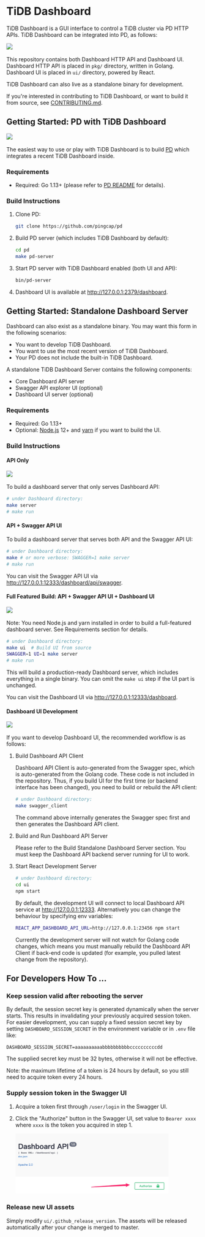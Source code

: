 # TiDB Dashboard

TiDB Dashboard is a GUI interface to control a TiDB cluster via PD HTTP APIs. TiDB Dashboard can be integrated into PD, as follows:

![](etc/arch_overview.svg)

This repository contains both Dashboard HTTP API and Dashboard UI. Dashboard HTTP API is placed in `pkg/` directory, written in Golang. Dashboard UI is placed in `ui/` directory, powered by React.

TiDB Dashboard can also live as a standalone binary for development.

If you're interested in contributing to TiDB Dashboard, or want to build it from source, see [CONTRIBUTING.md](./CONTRIBUTING.md).

## Getting Started: PD with TiDB Dashboard

![](etc/arch_pd_integration.svg)

The easiest way to use or play with TiDB Dashboard is to build [PD](https://github.com/pingcap/pd)
which integrates a recent TiDB Dashboard inside.

### Requirements

- Required: Go 1.13+ (please refer to [PD README](https://github.com/pingcap/pd) for details).

### Build Instructions

1. Clone PD:

   ```sh
   git clone https://github.com/pingcap/pd
   ```

2. Build PD server (which includes TiDB Dashboard by default):

   ```sh
   cd pd
   make pd-server
   ```

3. Start PD server with TiDB Dashboard enabled (both UI and API):

   ```sh
   bin/pd-server
   ```

4. Dashboard UI is available at http://127.0.0.1:2379/dashboard.

## Getting Started: Standalone Dashboard Server

Dashboard can also exist as a standalone binary. You may want this form in the following scenarios:

- You want to develop TiDB Dashboard.
- You want to use the most recent version of TiDB Dashboard.
- Your PD does not include the built-in TiDB Dashboard.

A standalone TiDB Dashboard Server contains the following components:

- Core Dashboard API server
- Swagger API explorer UI (optional)
- Dashboard UI server (optional)

### Requirements

- Required: Go 1.13+
- Optional: [Node.js](https://nodejs.org/) 12+ and [yarn](https://yarnpkg.com/) if you want to build
  the UI.

### Build Instructions

#### API Only

![](etc/arch_dashboard_api_only.svg)

To build a dashboard server that only serves Dashboard API:

```sh
# under Dashboard directory:
make server
# make run
```

#### API + Swagger API UI

To build a dashboard server that serves both API and the Swagger API UI:

```sh
# under Dashboard directory:
make # or more verbose: SWAGGER=1 make server
# make run
```

You can visit the Swagger API UI via http://127.0.0.1:12333/dashboard/api/swagger.

#### Full Featured Build: API + Swagger API UI + Dashboard UI

![](etc/arch_dashboard_standalone.svg)

Note: You need Node.js and yarn installed in order to build a full-featured dashboard server. See
Requirements section for details.

```sh
# under Dashboard directory:
make ui  # Build UI from source
SWAGGER=1 UI=1 make server
# make run
```

This will build a production-ready Dashboard server, which includes everything in a single binary.
You can omit the `make ui` step if the UI part is unchanged.

You can visit the Dashboard UI via http://127.0.0.1:12333/dashboard.

#### Dashboard UI Development

![](etc/arch_dashboard_ui_server.svg)

If you want to develop Dashboard UI, the recommended workflow is as follows:

1. Build Dashboard API Client

   Dashboard API Client is auto-generated from the Swagger spec, which is auto-generated from
   the Golang code. These code is not included in the repository. Thus, if you build UI for the
   first time (or backend interface has been changed), you need to build or rebuild the API client:

   ```bash
   # under Dashboard directory:
   make swagger_client
   ```

   The command above internally generates the Swagger spec first and then generates the Dashboard
   API client.

2. Build and Run Dashboard API Server

   Please refer to the Build Standalone Dashboard Server section. You must keep the Dashboard API
   backend server running for UI to work.

3. Start React Development Server

   ```sh
   # under Dashboard directory:
   cd ui
   npm start
   ```

   By default, the development UI will connect to local Dashboard API service at
   http://127.0.0.1:12333. Alternatively you can change the behaviour by specifying env variables:

   ```sh
   REACT_APP_DASHBOARD_API_URL=http://127.0.0.1:23456 npm start
   ```

   Currently the development server will not watch for Golang code changes, which means you must
   manually rebuild the Dashboard API Client if back-end code is updated (for example, you pulled
   latest change from the repository).

## For Developers How To ...

### Keep session valid after rebooting the server

By default, the session secret key is generated dynamically when the server starts. This results in invalidating
your previously acquired session token. For easier development, you can supply a fixed session secret key by
setting `DASHBOARD_SESSION_SECRET` in the environment variable or in `.env` file like:

```env
DASHBOARD_SESSION_SECRET=aaaaaaaaaabbbbbbbbbbccccccccccdd
```

The supplied secret key must be 32 bytes, otherwise it will not be effective.

Note: the maximum lifetime of a token is 24 hours by default, so you still need to acquire token every 24 hours.

### Supply session token in the Swagger UI

1. Acquire a token first through `/user/login` in the Swagger UI.

2. Click the "Authorize" button in the Swagger UI, set value to `Bearer xxxx` where `xxxx` is the token you acquired
   in step 1.

   <img src="etc/readme_howto_swagger_session.jpg" width="400">

### Release new UI assets

Simply modify `ui/.github_release_version`. The assets will be released automatically after your change is merged
to master.

